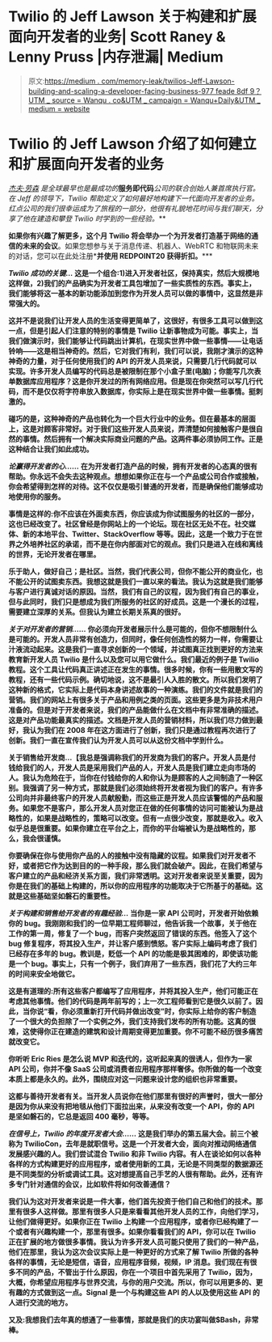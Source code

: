 # Twilio 的 Jeff Lawson 关于构建和扩展面向开发者的业务| Scott Raney & Lenny Pruss |内存泄漏| Medium

> 原文:[https://medium . com/memory-leak/twilios-Jeff-Lawson-building-and-scaling-a-developer-facing-business-977 feade 8df 9？UTM _ source = Wanqu . co&UTM _ campaign = Wanqu+Daily&UTM _ medium = website](https://medium.com/memory-leak/twilios-jeff-lawson-on-building-and-scaling-a-developer-facing-business-977feade8df9?utm_source=wanqu.co&utm_campaign=Wanqu+Daily&utm_medium=website)

# Twilio 的 Jeff Lawson 介绍了如何建立和扩展面向开发者的业务



[*杰夫·劳森*](https://twitter.com/jeffiel) *是全球最早也是最成功的*[](/memory-leak/services-as-code-selling-through-vs-selling-to-developers-6bdd85d0d98d)**服务即代码***公司的联合创始人兼首席执行官。在 Jeff 的领导下，Twilio 帮助定义了如何最好地构建下一代面向开发者的业务。红点公司的我们很幸运成为了旅程的一部分，他很有礼貌地花时间与我们聊天，分享了他在建造和攀登 Twilio 时学到的一些经验。***

**如果你有兴趣了解更多，这个月 Twilio 将会举办一个为开发者打造基于网络的通信的未来的会议[](https://www.twilio.com/signal)**。如果您想参与关于消息传递、机器人、WebRTC 和物联网未来的对话，您可以在此处注册*[](https://eegeventsite.secure.force.com/twiliosignal)**并使用 REDPOINT20 获得折扣。*****

*****Twilio 成功的关键…*** 这是一个组合:1)进入开发者社区，保持真实，然后大规模地这样做，2)我们的产品确实为开发者工具包增加了一些实质性的东西。事实上，我们能够将这一基本的新功能添加到您作为开发人员可以做的事情中，这显然是非常强大的。**

**这并不是说我们让开发人员的生活变得更简单了，这很好，有很多工具可以做到这一点，但是引起人们注意的特别的事情是 Twilio 让新事物成为可能。事实上，当我们做演示时，我们能够让代码跳出计算机，在现实世界中做一些事情——让电话铃响——这是相当神奇的。然后，它对我们有利，我们可以说，我刚才演示的这种神奇的力量，对于任何使用我们的 API 的开发人员来说，只需要几行代码就可以实现。许多开发人员编写的代码总是被限制在那个小盒子里(电脑)；你能写几次表单数据库应用程序？这是你开发过的所有网络应用。但是现在你突然可以写几行代码，而不是仅仅将字符串放入数据库，你实际上是在现实世界中做一些事情。挺刺激的。**

**碰巧的是，这种神奇的产品也转化为一个巨大行业中的业务。但在最基本的层面上，这是对顾客非常好。对于我们这些开发人员来说，弄清楚如何接触客户是很自然的事情。然后拥有一个解决实际商业问题的产品。这两件事必须协同工作。正是这种结合让我们如此成功。**

*****论赢得开发者的心……*** 在为开发者打造产品的时候，拥有开发者的心态真的很有帮助。你永远不会失去这种观点。想想如果你正在与一个产品或公司合作或接触，你会希望得到怎样的对待。这不仅仅是吸引普通的开发者，而是确保他们能够成功地使用你的服务。**

**事情是这样的:你不应该在外面卖东西，你应该成为你试图服务的社区的一部分，这也已经改变了。社区曾经是你网站上的一个论坛。现在社区无处不在。社交媒体、新的本地平台、Twitter、StackOverflow 等等。因此，这是一个致力于在世界之外培养社区的承诺，而不是在你内部面对它的观点。我们只是进入在线和离线的世界，无论开发者在哪里。**

**乐于助人，做好自己；是社区。当然，我们代表公司，但你不能公开的商业化，也不能公开的试图卖东西。我想这就是我们一直以来的看法。我认为这就是我们能够与客户进行真诚对话的原因。当然，我们有自己的议程，因为我们有自己的事业，但与此同时，我们只是想成为我们所服务的社区的好成员。这是一个漫长的过程，需要建立深厚的关系。但我认为建立长期关系真的很好。**

*****关于对开发者的营销……*** 你必须向开发者展示什么是可能的，但你不想限制什么是可能的。开发人员非常有创造力，但同时，像任何创造性的努力一样，你需要让汁液流动起来。这是我们一直寻求创新的一个领域，并试图真正找到更好的方法来教育新开发人员 Twilio 是什么以及您可以用它做什么。我们最近的例子是 Twilio 教程。这个工具让代码真正讲述正在发生的事情。很多时候，你有一些用散文写的教程，还有一些代码示例。确切地说，这不是最引人入胜的散文。所以我们发明了这种新的格式，它实际上是代码本身讲述故事的一种演练。我们的文件就是我们的营销。我们的网站上有很多关于产品和用例之类的页面。这些更多是为非技术用户准备的。但是对于开发者来说，我们的产品能做什么在文档中有非常准确的描述。这是对产品功能最真实的描述。文档是开发人员的营销材料，所以我们尽力做到最好，我认为我们在 2008 年在这方面进行了创新，我们只是通过教程再次进行了创新。我们一直在宣传我们认为开发人员可以从这份文档中学到什么。**

**关于销售给开发商…【我总是强调称我们的开发商为我们的客户。开发人员是付钱给我们的人，开发人员是采用我们产品的人，开发人员是我们建立走向市场的人。我认为危险在于，当你在付钱给你的人和你认为是顾客的人之间制造了一种区别。我强调了另一种方式，那就是我们必须始终将开发者视为我们的客户。有许多公司向并非最终客户的开发人员献殷勤，而这些正是开发人员应该警惕的产品和服务。如果您不是客户，那么开发人员对您正在做的任何事情的访问可能被认为是战略性的，如果是战略性的，策略可以改变。但有一点很少改变，那就是收入。收入似乎总是很重要。如果你建立在平台之上，而你的平台端被认为是战略性的，那么，我会很谨慎。**

**你要确保在你与使用你产品的人的接触中没有隐藏的议程。如果我们对开发者不好，或者把它作为达到目的的一种手段，那么我们就会破产。因此，在我们希望与客户建立的产品和经济关系方面，我们非常透明。这对开发者来说至关重要，因为你是在我们的基础上构建的，所以你的应用程序的功能取决于它所基于的基础。这就是这些基础坚如磐石的重要性。**

*****关于构建和销售给开发者的有趣经验…*** 当你是一家 API 公司时，开发者开始依赖你的 bug。我刚刚和我们的一位早期工程师聊过，他告诉我一个故事，关于他在工作的第一周，修复了一个 bug，而客户突然返回了错误的东西。他签入了这个 bug 修复程序，将其投入生产，并让客户感到愤怒。客户实际上编码考虑了我们已经存在多年的 bug。教训是，贬低一个 API 的功能是极其困难的，即使该功能是一个 bug。事实上，只有一个例子，我们弃用了一些东西，我们花了大约三年的时间来安全地做它。**

**这是有道理的:所有这些客户都编写了应用程序，并将其投入生产，他们可能正在考虑其他事情。他们的代码是两年前写的；上一次工程师看到它是很久以前了。因此，当你说“看，你必须重新打开代码并做出改变”时，你实际上给你的客户制造了一个很大的负担除了一个实例之外，我们支持我们发布的所有功能。这真的很难，这使得你正在建造的建筑和设计周期变得更加重要。你不可能不经历很多痛苦就改变它。**

**你听听 Eric Ries 是怎么说 MVP 和迭代的，这听起来真的很诱人，但作为一家 API 公司，你并不像 SaaS 公司或消费者应用程序那样奢侈。你所做的每一个改变本质上都是永久的。此外，围绕应对这一问题来设计您的组织也非常重要。**

**这都与善待开发者有关。当开发人员说你在他们那里有很好的声誉时，很大一部分是因为你从来没有把地毯从他们下面拉出来，从来没有改变一个 API，你的 API 是坚如磐石的，它总是返回 400 毫秒，等等。**

*****在信号上，Twilio 的年度开发者大会……*** 这是我们举办的第五届大会。前三个被称为 TwilioCon，去年是就职信号。这是一个开发者大会，面向对推动网络通信发展感兴趣的人。我们尝试混合 Twilio 和非 Twilio 内容。有人在谈论如何以各种各样的方式构建更好的应用程序，或者使用新的工具，无论是不同类型的数据源还是不同类型的分析或调试工具。这对想提高自己手艺的人很有帮助。此外，还有许多专门针对通信的会议，比如软件将如何改善通信？**

**我们认为这对开发者来说是一件大事，他们首先投资于他们自己和他们的技术。那里有很多人这样做。那里有很多人只是来看看其他开发人员的工作，向他们学习，让他们做得更好。如果你正在 Twilio 上构建一个应用程序，或者你已经构建了一个或者有兴趣构建一个，那里有很多。如果你看看我们的 API，你可以在 Twilio 正在扩展的地方做很多事情。我认为许多开发人员可能只使用了我们的一种产品，他们在那里，我认为这次会议实际上是一种更好的方式来了解 Twilio 所做的各种各样的事情，无论是短信，语音，应用程序音频，视频，IP 消息。我们现在有很多不同的产品，不管出于什么原因，你在一个项目中首先采用了 Twilio，因为，大概，你希望应用程序与世界交流，与你的用户交流。所以，你可以用更多的、更有趣的方式做到这一点。Signal 是一个与构建这些 API 的人以及使用这些 API 的人进行交流的地方。**

**又及:我想我们去年真的想通了一些事情，那就是我们的庆功宴叫做$Bash，非常棒。**

